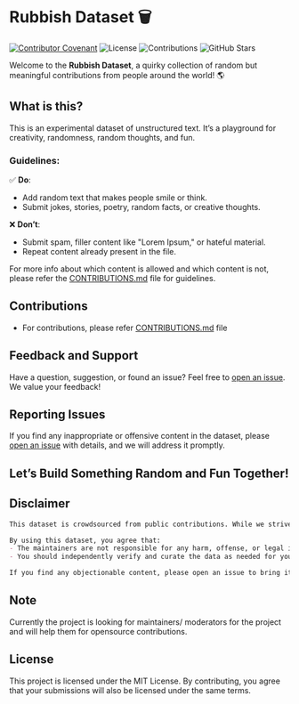 # Rubbish Dataset 🗑️
[![Contributor Covenant](https://img.shields.io/badge/Contributor%20Covenant-2.1-4baaaa.svg)](code_of_conduct.md)
![License](https://img.shields.io/github/license/julurisaichandu/rubbish-dataset)
![Contributions](https://img.shields.io/badge/PRs-welcome-brightgreen.svg)
![GitHub Stars](https://img.shields.io/github/stars/julurisaichandu/rubbish-dataset)

Welcome to the **Rubbish Dataset**, a quirky collection of random but meaningful contributions from people around the world! 🌎

## What is this?  
This is an experimental dataset of unstructured text. It’s a playground for creativity, randomness, random thoughts, and fun. 

### Guidelines:  
✅ **Do**:  
- Add random text that makes people smile or think.  
- Submit jokes, stories, poetry, random facts, or creative thoughts.

❌ **Don’t**:  
- Submit spam, filler content like "Lorem Ipsum," or hateful material.  
- Repeat content already present in the file.

For more info about which content is allowed and which content is not, please refer the [CONTRIBUTIONS.md](CONTRIBUTIONS.md) file for guidelines.

## Contributions
- For contributions, please refer [CONTRIBUTIONS.md](CONTRIBUTIONS.md) file


## Feedback and Support
Have a question, suggestion, or found an issue? Feel free to [open an issue](https://github.com/julurisaichandu/rubbish-dataset/issues). We value your feedback!

## Reporting Issues
If you find any inappropriate or offensive content in the dataset, please [open an issue](https://github.com/yourusername/rubbish-dataset/issues) with details, and we will address it promptly.

## Let’s Build Something Random and Fun Together!

## Disclaimer
```markdown
This dataset is crowdsourced from public contributions. While we strive to moderate and review submissions, we cannot guarantee that all content is free from offensive, inappropriate, or inaccurate material.

By using this dataset, you agree that:
- The maintainers are not responsible for any harm, offense, or legal issues resulting from the use of this dataset.
- You should independently verify and curate the data as needed for your use case.

If you find any objectionable content, please open an issue to bring it to our attention. We appreciate your help in keeping this project clean and enjoyable!
```

## Note

Currently the project is looking for maintainers/ moderators for the project and will help them for opensource contributions.


## License
This project is licensed under the MIT License. By contributing, you agree that your submissions will also be licensed under the same terms.



